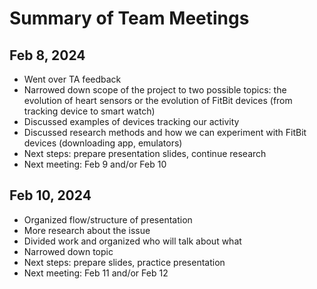 # Summary of Team Meetings

## Feb 8, 2024

- Went over TA feedback
- Narrowed down scope of the project to two possible topics: the evolution of heart sensors or the evolution of FitBit devices (from tracking device to smart watch)
- Discussed examples of devices tracking our activity
- Discussed research methods and how we can experiment with FitBit devices (downloading app, emulators)
- Next steps: prepare presentation slides, continue research
- Next meeting: Feb 9 and/or Feb 10 


## Feb 10, 2024

- Organized flow/structure of presentation
- More research about the issue
- Divided work and organized who will talk about what
- Narrowed down topic 
- Next steps: prepare slides, practice presentation
- Next meeting: Feb 11 and/or Feb 12